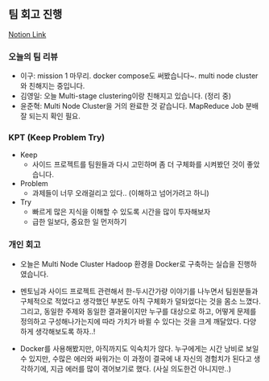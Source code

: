 ## 팀 회고 진행

[Notion Link](https://patrashu.notion.site/Day-13-bfcb785f737e440f9db3805fe696b34c?pvs=4)

### 오늘의 팀 리뷰
- 이구: mission 1 마무리. docker compose도 써봤습니다~. multi node cluster와 친해지는 중입니다.
- 김영일: 오늘 Multi-stage clustering이랑 친해지고 있습니다. (정리 중)
- 윤준혁: Multi Node Cluster을 거의 완료한 것 같습니다. MapReduce Job 분배 잘 되는지 확인 필요.

### KPT (Keep Problem Try)
- Keep
    - 사이드 프로젝트를 팀원들과 다시 고민하며 좀 더 구체화를 시켜봤던 것이 좋았습니다.
- Problem
    - 과제들이 너무 오래걸리고 있다.. (이해하고 넘어가려고 하니)
- Try
    - 빠르게 많은 지식을 이해할 수 있도록 시간을 많이 투자해보자
    - 급한 일보다, 중요한 일 먼저하기
        
### 개인 회고
- 오늘은 Multi Node Cluster Hadoop 환경을 Docker로 구축하는 실습을 진행하였습니다. 

- 멘토님과 사이드 프로젝트 관련해서 한-두시간가량 이야기를 나누면서 팀원분들과 구체적으로 적었다고 생각했던 부분도 아직 구체화가 덜돠었다는 것을 몸소 느꼈다. 그리고, 동일한 주제와 동일한 결과물이지만 누구를 대상으로 하고, 어떻게 문제를 정의하고 구성해나가는지에 따라 가치가 바뀔 수 있다는 것을 크게 깨달았다. 다양하게 생각해보도록 하자..!

- Docker를 사용해봤지만, 아직까지도 익숙치가 않다. 누구에게는 시간 낭비로 보일 수 있지만, 수많은 에러와 싸워가는 이 과정이 결국에 내 자신의 경험치가 된다고 생각하기에, 지금 에러를 많이 겪어보기로 했다. (사실 의도한건 아니지만..)